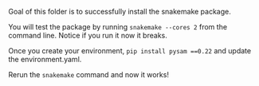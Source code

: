 Goal of this folder is to successfully install the snakemake package.

You will test the package by running `snakemake --cores 2` from the command line. Notice if you run it now it breaks.

Once you create your environment, `pip install pysam ==0.22` and update the environment.yaml.

Rerun the `snakemake` command and now it works!